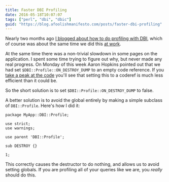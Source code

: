 ```yaml
---
title: Faster DBI Profiling
date: 2016-05-18T10:07:07
tags: ["perl", "dbi", "dbic"]
guid: "https://blog.afoolishmanifesto.com/posts/faster-dbi-profiling"
---
```

Nearly two months ago [I blogged about how to do profiling with
DBI](/posts/dbi-logging-and-profiling), which of course was about the same time
we did this [at work](https://www.ziprecruiter.com/).

<!--more-->

At the same time there was a non-trivial slowdown in some pages on the
application.  I spent some time trying to figure out why, but never made any
real progress.  On Monday of this week Aaron Hopkins pointed out that we had set
`$DBI::Profile::ON_DESTROY_DUMP` to an empty code reference.  If you [take a peak
at the code](https://metacpan.org/source/TIMB/DBI-1.636/lib/DBI/Profile.pm#L933)
you'll see that setting this to a coderef is much less efficient than it could be.

So the short solution is to set `$DBI::Profile::ON_DESTROY_DUMP` to false.

A better solution is to avoid the global entirely by making a simple subclass of
`DBI::Profile`.  Here's how I did it:

```
package MyApp::DBI::Profile;

use strict;
use warnings;

use parent 'DBI::Profile';

sub DESTROY {}

1;
```

This correctly causes the destructor to do nothing, and allows us to avoid
setting globals.  If you are profiling all of your queries like we are, you
*really* should do this.
